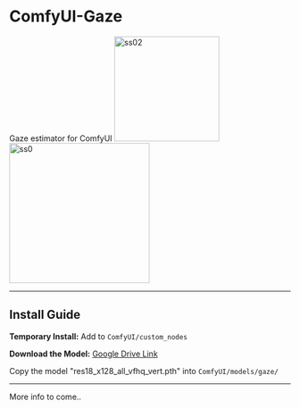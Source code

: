 # ComfyUI-Gaze
Gaze estimator for ComfyUI
<img width="188" alt="ss02" src="https://github.com/user-attachments/assets/91d1bd3b-9bf2-4056-b2b1-12726787fd87" />
<img width="251" alt="ss0" src="https://github.com/user-attachments/assets/e37452cd-30fc-47e3-a64b-298c84543fa" />

---

## Install Guide

**Temporary Install:**
Add to `ComfyUI/custom_nodes`

**Download the Model:**
[Google Drive Link](https://drive.google.com/file/d/1aVbPD51-8EqpJ89TqiTr40pmrpk6iESl/view)

Copy the model "res18_x128_all_vfhq_vert.pth" into `ComfyUI/models/gaze/`

---

More info to come..
